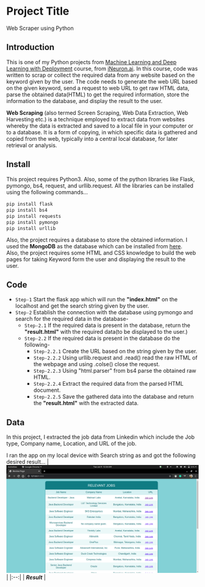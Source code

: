 # Project Title
Web Scraper using Python

## Introduction
This is one of my Python projects from [Machine Learning and Deep Learning with Deployment](https://academy.ineuron.ai/machine-learning-masters.php) course, from [iNeuron.ai](https://academy.ineuron.ai/index.php). In this course, code was written to scrap or collect the required data from any website based on the keyword given by the user. The code needs to generate the web URL based on the given keyword, send a request to web URL to get raw HTML data, parse the obtained data(HTML) to get the required information, store the information to the database, and display the result to the user.

**Web Scraping** (also termed Screen Scraping, Web Data Extraction, Web Harvesting etc.) is a technique employed to extract data from websites whereby the data is extracted and saved to a local file in your computer or to a database. It is a form of copying, in which specific data is gathered and copied from the web, typically into a central local database, for later retrieval or analysis.

## Install
This project requires Python3. Also, some of the python libraries like Flask, pymongo, bs4, request, and urllib.request.
All the libraries can be installed using the following commands...
```
pip install flask
pip install bs4
pip install requests
pip install pymongo
pip install urllib
```
Also, the project requires a database to store the obtained information. I used the **MongoDB** as the database which can be installed from [here](https://www.mongodb.com/).<br>
Also, the project requires some HTML and CSS knowledge to build the web pages for taking Keyword form the user and displaying the result to the user.

## Code
* `Step-1` Start the flask app which will run the **"index.html"** on the localhost and get the search string given by the user.
* `Step-2` Establish the connection with the database using pymongo and search for the required data in the database-
  * `Step-2.1` If the required data is present in the database, return the **"result.html"** with the required data(to be displayed to the user.)
  * `Step-2.2` If the required data is present in the database do the following- <br>
      * `Step-2.2.1` Create the URL based on the string given by the user.
      * `Step-2.2.2` Using urllib.request and .read() read the raw HTML of the webpage and using .colse() close the request.
      * `Step-2.2.3` Using "html.parser" from bs4 parse the obtained raw HTML.
      * `Step-2.2.4` Extract the required data from the parsed HTML document.
      * `Step-2.2.5` Save the gathered data into the database and return the **"result.html"** with the extracted data.
      
## Data
In this project, I extracted the job data from Linkedin which include the Job type, Company name, Location, and URL of the job.

I ran the app on my local device with Search string as and got the following desired result...
| ![Image](image.jpg) |
|:--:| 
| ***Result*** |
